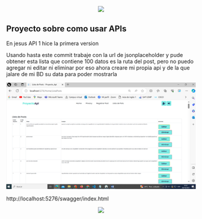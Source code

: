 <p align="center">
  <img src="https://user-images.githubusercontent.com/73097560/115834477-dbab4500-a447-11eb-908a-139a6edaec5c.gif">
</p>

## Proyecto sobre como usar APIs

En jesus API 1 hice la primera version

Usando hasta este commit trabaje con la url de jsonplaceholder y pude obtener esta lista que contiene 100 datos es la ruta del post, pero no puedo agregar ni editar ni eliminar por eso ahora creare mi propia api y de la que jalare de mi BD su data para poder mostrarla

![Alt text](image-1.png)

http://localhost:5276/swagger/index.html

<p align="center">
  <img src="https://user-images.githubusercontent.com/73097560/115834477-dbab4500-a447-11eb-908a-139a6edaec5c.gif">
</p>